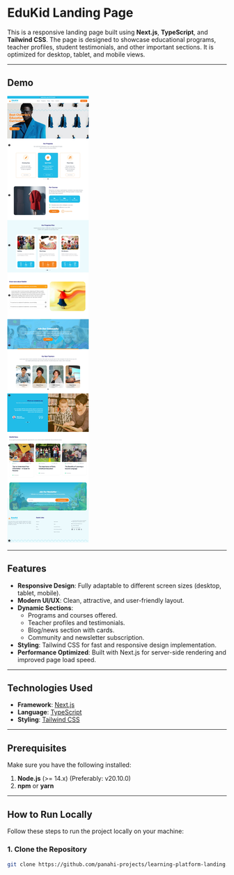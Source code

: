 # EduKid Landing Page

This is a responsive landing page built using **Next.js**, **TypeScript**, and **Tailwind CSS**. The page is designed to showcase educational programs, teacher profiles, student testimonials, and other important sections. It is optimized for desktop, tablet, and mobile views.

---

## Demo

![Screenshot](https://github.com/panahi-projects/learning-platform-landing/blob/main/public/demo-desktop-screen.jpg)

---

## Features

- **Responsive Design**: Fully adaptable to different screen sizes (desktop, tablet, mobile).
- **Modern UI/UX**: Clean, attractive, and user-friendly layout.
- **Dynamic Sections**:
  - Programs and courses offered.
  - Teacher profiles and testimonials.
  - Blog/news section with cards.
  - Community and newsletter subscription.
- **Styling**: Tailwind CSS for fast and responsive design implementation.
- **Performance Optimized**: Built with Next.js for server-side rendering and improved page load speed.

---

## Technologies Used

- **Framework**: [Next.js](https://nextjs.org/)
- **Language**: [TypeScript](https://www.typescriptlang.org/)
- **Styling**: [Tailwind CSS](https://tailwindcss.com/)

---

## Prerequisites

Make sure you have the following installed:

1. **Node.js** (>= 14.x) (Preferably: v20.10.0)
2. **npm** or **yarn**

---

## How to Run Locally

Follow these steps to run the project locally on your machine:

### 1. Clone the Repository

```bash
git clone https://github.com/panahi-projects/learning-platform-landing.git
```
